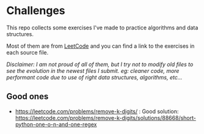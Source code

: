 # Challenges

This repo collects some exercises I've made to practice algorithms and data structures.

Most of them are from [LeetCode](https://leetcode.com) and you can find a link to the exercises in each source file.

*Disclaimer: I am not proud of all of them, but I try not to modify old files to see the evolution in the newest files I submit. eg: cleaner code, more performant code due to use of right data structures, algorithms, etc...*

## Good ones

- https://leetcode.com/problems/remove-k-digits/ : Good solution: https://leetcode.com/problems/remove-k-digits/solutions/88668/short-python-one-o-n-and-one-regex

